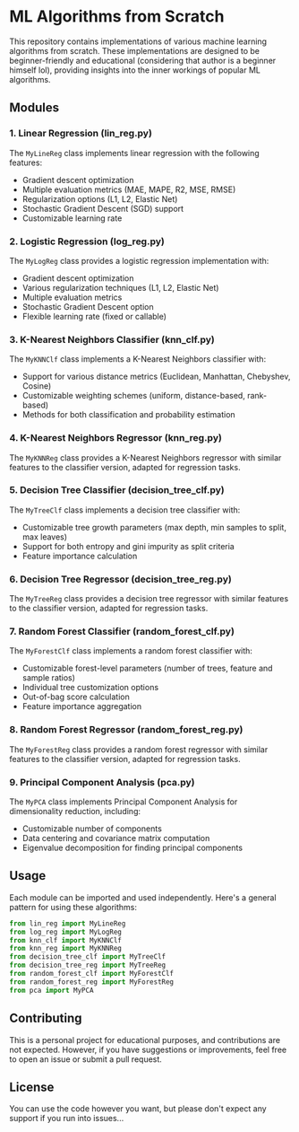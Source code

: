 # ML Algorithms from Scratch

This repository contains implementations of various machine learning algorithms from scratch. These implementations are designed to be beginner-friendly and educational (considering that author is a beginner himself lol), providing insights into the inner workings of popular ML algorithms.

## Modules

### 1. Linear Regression (lin_reg.py)

The `MyLineReg` class implements linear regression with the following features:
- Gradient descent optimization
- Multiple evaluation metrics (MAE, MAPE, R2, MSE, RMSE)
- Regularization options (L1, L2, Elastic Net)
- Stochastic Gradient Descent (SGD) support
- Customizable learning rate

### 2. Logistic Regression (log_reg.py)

The `MyLogReg` class provides a logistic regression implementation with:
- Gradient descent optimization
- Various regularization techniques (L1, L2, Elastic Net)
- Multiple evaluation metrics
- Stochastic Gradient Descent option
- Flexible learning rate (fixed or callable)

### 3. K-Nearest Neighbors Classifier (knn_clf.py)

The `MyKNNClf` class implements a K-Nearest Neighbors classifier with:
- Support for various distance metrics (Euclidean, Manhattan, Chebyshev, Cosine)
- Customizable weighting schemes (uniform, distance-based, rank-based)
- Methods for both classification and probability estimation

### 4. K-Nearest Neighbors Regressor (knn_reg.py)

The `MyKNNReg` class provides a K-Nearest Neighbors regressor with similar features to the classifier version, adapted for regression tasks.

### 5. Decision Tree Classifier (decision_tree_clf.py)

The `MyTreeClf` class implements a decision tree classifier with:
- Customizable tree growth parameters (max depth, min samples to split, max leaves)
- Support for both entropy and gini impurity as split criteria
- Feature importance calculation

### 6. Decision Tree Regressor (decision_tree_reg.py)

The `MyTreeReg` class provides a decision tree regressor with similar features to the classifier version, adapted for regression tasks.

### 7. Random Forest Classifier (random_forest_clf.py)

The `MyForestClf` class implements a random forest classifier with:
- Customizable forest-level parameters (number of trees, feature and sample ratios)
- Individual tree customization options
- Out-of-bag score calculation
- Feature importance aggregation

### 8. Random Forest Regressor (random_forest_reg.py)

The `MyForestReg` class provides a random forest regressor with similar features to the classifier version, adapted for regression tasks.

### 9. Principal Component Analysis (pca.py)

The `MyPCA` class implements Principal Component Analysis for dimensionality reduction, including:
- Customizable number of components
- Data centering and covariance matrix computation
- Eigenvalue decomposition for finding principal components

## Usage

Each module can be imported and used independently. Here's a general pattern for using these algorithms:

```python
from lin_reg import MyLineReg
from log_reg import MyLogReg
from knn_clf import MyKNNClf
from knn_reg import MyKNNReg
from decision_tree_clf import MyTreeClf
from decision_tree_reg import MyTreeReg
from random_forest_clf import MyForestClf
from random_forest_reg import MyForestReg
from pca import MyPCA
```

## Contributing

This is a personal project for educational purposes, and contributions are not expected. However, if you have suggestions or improvements, feel free to open an issue or submit a pull request.

## License

You can use the code however you want, but please don't expect any support if you run into issues...